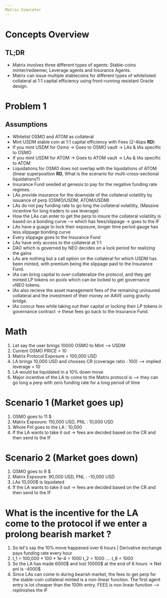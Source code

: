 ```yaml
---
Matrix Simulator
---
```


# Concepts Overview

## TL;DR

- Matrix involves three different types of agents: Stable-coins minter/redeemer, Leverage agents and Insurance Agents.
- Matrix can issue multiple stablecoins for different types of whitelisted collateral at 1:1 capital efficiency using front-running resistant Oracle design.

# Problem 1

## Assumptions

- Whitelist OSMO and ATOM as collateral
- Mint USDM stable coin at 1:1 capital efficiency with Fees (2-4bps **RD**)
- If you mint USDM for Osmo -> Goes to OSMO vault -> LAs & IAs specific to OSMO
- If you mint USDM for ATOM -> Goes to ATOM vault -> LAs & IAs specific to ATOM
- Liquidations for OSMO does not overlap with the liquidations of ATOM (linear superposition **RD**, What is the scenario for multi-cross-sectional liquidations?)
- Insurance Fund seeded at genesis to pay for the negative funding rate regimes.
- LAs provide insurance for the downside of the collateral volatility by issuance of perp (OSMO/USDM, ATOM/USDM)
- LAs do not pay funding rate to go long the collateral volatility, (Massive incentive for long traders to use leverage)
- How the LAs can enter to get the perp to insure the collateral volatility is based on a bonding curve --> which has fees/slippage -> goes to the IF
- LAs have a guage to lock their exposure, longer time period gauge has less slippage bonding curve
- Every slippage goes to the Insurance Fund
- LAs have only access to the collateral at 1:1
- DAO which is governed by NEO decides on a lock period for realizing the gains
- LAs are nothing but a call option on the collateral for which USDM has been minted, with premium being the slippage paid to the Insurance Fund.
- IAs can bring capital to over-collateralize the protocol, and they get minted LP tokens on pools which can be locked to get governance vNEO tokens.
- IAs also recieve the asset management fees of the remaining uninsured collateral and the investment of their money on AAVE using gravity bridge.
- IAs concur fees while taking out their capital or locking their LP tokens in governance contract -> these fees go back to the Insurance Fund.

# Math
1. Let say the user brings 10000 OSMO to Mint —> USDM 
2. Current OSMO PRICE = 10
3. Matrix Protocol Exposure = 100,000 USD 
4. LA brings 10,000 USD and chooses CR (coverage ratio : 100) --> implied leverage = 10
5. LA would be liquidated in a 10% down move 
6. Major incentive of the LA to come to the Matrix protocol is —> they can go long a perp with zero funding rate for a long period of time

# Scenario 1 (Market goes up)

1. OSMO goes to 11 $
2. Matrix Expsoure: 110,000 USD, PNL : 10,000 USD
3. Whole Pnl goes to the LA : 10,000 
4. If the LA wants to take it out -> fees are decided based on the CR and then send to the IF

# Scenario 2 (Market goes down)

1. OSMO goes to 9 $
2. Matrix Expsoure: 90,000 USD, PNL : -10,000 USD
3. LAs 10,000$ is liquidated 
4. If the LA wants to take it out -> fees are decided based on the CR and then send to the IF

# What is the incentive for the LA come to the protocol if we enter a prolong bearish market ?

1. So let's say the 10% move happened over 6 hours | Derivative exchange pays funding rate every hour
2. t_1 = 100,000 * 100 * 1e-4 = 1000
   t_2 = 1000
   ….
   t_6 = 1000
3. So the LA has made 6000$ and lost 10000$ at the end of 6 hours -> Net pnl is -4000$
4. Since LAs can come in during bearish market, the fees to get perp for the stable-coin collateral minted is a non-linear function. The first agent entry is lot cheaper than the 100th entry. FEES is non linear function —> replinishes the IF





